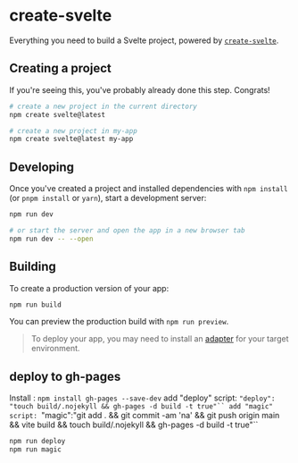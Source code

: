 # create-svelte

Everything you need to build a Svelte project, powered by [`create-svelte`](https://github.com/sveltejs/kit/tree/master/packages/create-svelte).

## Creating a project

If you're seeing this, you've probably already done this step. Congrats!

```bash
# create a new project in the current directory
npm create svelte@latest

# create a new project in my-app
npm create svelte@latest my-app
```

## Developing

Once you've created a project and installed dependencies with `npm install` (or `pnpm install` or `yarn`), start a development server:

```bash
npm run dev

# or start the server and open the app in a new browser tab
npm run dev -- --open
```

## Building

To create a production version of your app:

```bash
npm run build
```

You can preview the production build with `npm run preview`.

> To deploy your app, you may need to install an [adapter](https://kit.svelte.dev/docs/adapters) for your target environment.


## deploy to gh-pages
Install : `npm install gh-pages --save-dev`
add "deploy" script: `"deploy": "touch build/.nojekyll && gh-pages -d build -t true"``
add "magic" script: `"magic":"git add . && git commit -am 'na' && git push origin main && vite build && touch build/.nojekyll && gh-pages -d build -t true"``

```bash
npm run deploy
npm run magic
```